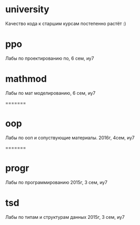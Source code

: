 
# university
  Качество кода к старшим курсам постепенно растёт :)

# ppo
Лабы по проектированию по, 6 сем, иу7

# mathmod
Лабы по мат моделированию, 6 сем, иу7

=======
# oop
Лабы по ооп и сопуствующие материалы.
2016г, 4сем, иу7

=======
# progr
Лабы по программированию
2015г, 3 сем, иу7

# tsd
Лабы по типам и структурам данных
2015г, 3 сем, иу7

